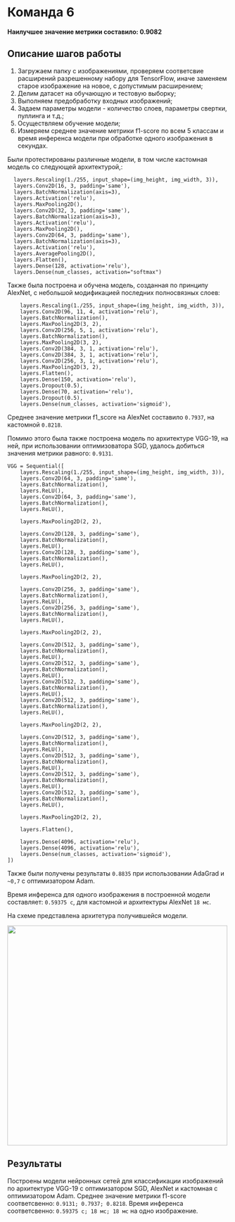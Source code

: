 # Команда 6

<b>Наилучшее значение метрики составило: 0.9082 </b>

## Описание шагов работы

1. Загружаем папку с изображениями, проверяем соответсвие расширений разрешенному набору для TensorFlow, иначе заменяем старое изображение на новое, с допустимым расширением;
2. Делим датасет на обучающую и тестовую выборку;
3. Выполняем предобработку входных изображений;
4. Задаем параметры модели - количество слоев, параметры свертки, пуллинга и т.д.;
5. Осуществляем обучение модели;
6. Измеряем среднее значение метрики f1-score по всем 5 классам и время инференса модели при обработке одного изображения в секундах.

Были протестированы различные модели, в том числе кастомная модель со следующей архитектурой,:

```
  layers.Rescaling(1./255, input_shape=(img_height, img_width, 3)),
  layers.Conv2D(16, 3, padding='same'),
  layers.BatchNormalization(axis=3),
  layers.Activation('relu'),
  layers.MaxPooling2D(),
  layers.Conv2D(32, 3, padding='same'),
  layers.BatchNormalization(axis=3),
  layers.Activation('relu'),
  layers.MaxPooling2D(),
  layers.Conv2D(64, 3, padding='same'),
  layers.BatchNormalization(axis=3),
  layers.Activation('relu'),
  layers.AveragePooling2D(),
  layers.Flatten(),
  layers.Dense(128, activation='relu'),
  layers.Dense(num_classes, activation="softmax")
```

Также была построена и обучена модель, созданная по принципу AlexNet, с небольшой модификацией последних полносвязных слоев:

```
    layers.Rescaling(1./255, input_shape=(img_height, img_width, 3)),
    layers.Conv2D(96, 11, 4, activation='relu'),
    layers.BatchNormalization(),
    layers.MaxPooling2D(3, 2),
    layers.Conv2D(256, 5, 1, activation='relu'),
    layers.BatchNormalization(),
    layers.MaxPooling2D(3, 2),
    layers.Conv2D(384, 3, 1, activation='relu'),
    layers.Conv2D(384, 3, 1, activation='relu'),
    layers.Conv2D(256, 3, 1, activation='relu'),
    layers.MaxPooling2D(3, 2),
    layers.Flatten(),
    layers.Dense(150, activation='relu'),
    layers.Dropout(0.5),
    layers.Dense(70, activation='relu'),
    layers.Dropout(0.5),
    layers.Dense(num_classes, activation='sigmoid'),
```

Среднее значение метрики f1_score на AlexNet составило ```0.7937```, на кастомной ```0.8218```.

Помимо этого была также построена модель по архитектуре VGG-19, на ней, при использовании оптимизоватора SGD, удалось добиться значения метрики равного: ```0.9131```.

```
VGG = Sequential([
    layers.Rescaling(1./255, input_shape=(img_height, img_width, 3)),
    layers.Conv2D(64, 3, padding='same'),
    layers.BatchNormalization(),
    layers.ReLU(),
    layers.Conv2D(64, 3, padding='same'),
    layers.BatchNormalization(),
    layers.ReLU(),

    layers.MaxPooling2D(2, 2),

    layers.Conv2D(128, 3, padding='same'),
    layers.BatchNormalization(),
    layers.ReLU(),
    layers.Conv2D(128, 3, padding='same'),
    layers.BatchNormalization(),
    layers.ReLU(),

    layers.MaxPooling2D(2, 2),

    layers.Conv2D(256, 3, padding='same'),
    layers.BatchNormalization(),
    layers.ReLU(),
    layers.Conv2D(256, 3, padding='same'),
    layers.BatchNormalization(),
    layers.ReLU(),

    layers.MaxPooling2D(2, 2),

    layers.Conv2D(512, 3, padding='same'),
    layers.BatchNormalization(),
    layers.ReLU(),
    layers.Conv2D(512, 3, padding='same'),
    layers.BatchNormalization(),
    layers.ReLU(),
    layers.Conv2D(512, 3, padding='same'),
    layers.BatchNormalization(),
    layers.ReLU(),
    layers.Conv2D(512, 3, padding='same'),
    layers.BatchNormalization(),
    layers.ReLU(),

    layers.MaxPooling2D(2, 2),

    layers.Conv2D(512, 3, padding='same'),
    layers.BatchNormalization(),
    layers.ReLU(),
    layers.Conv2D(512, 3, padding='same'),
    layers.BatchNormalization(),
    layers.ReLU(),
    layers.Conv2D(512, 3, padding='same'),
    layers.BatchNormalization(),
    layers.ReLU(),
    layers.Conv2D(512, 3, padding='same'),
    layers.BatchNormalization(),
    layers.ReLU(),

    layers.MaxPooling2D(2, 2),
    
    layers.Flatten(),

    layers.Dense(4096, activation='relu'),
    layers.Dense(4096, activation='relu'),
    layers.Dense(num_classes, activation='sigmoid'),
])
```

Также были получены результаты ```0.8835``` при использовании AdaGrad и ```~0,7``` с оптимизатором Adam.

Время инференса для одного изображения в построенной модели составляет: ```0.59375 с```, для кастомной и архитектуры AlexNet ```18 мс```.

На схеме представлена архитетура получившейся модели.

<img src="assets/model.png" width="500"> 

## Результаты

Построены модели нейронных сетей для классификации изображений по архитектуре VGG-19 с оптимизатором SGD, AlexNet и кастомная с оптимизатором Adam.
Среднее значение метрики f1-score соответсвенно: ```0.9131; 0.7937; 0.8218```.
Время инференса соответсвенно: ```0.59375 с; 18 мс; 18 мс``` на одно изображение.

